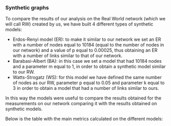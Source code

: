 ### Synthetic graphs
To compare the results of our analysis on the Real World network (which we will call RW) created by us, we have built 4 different types of synthetic models:

- Erdos-Renyi model (ER): to make it similar to our network we set an ER with a number of nodes equal to 10184 (equal to the number of nodes in our network) and a value of p equal to 0.00025, thus obtaining an ER with a number of links similar to that of our network.
- Barabasi-Albert (BA): in this case we set a model that had 10184 nodes and a parameter m equal to 1, in order to obtain a synthetic model similar to our RW.
- Watts-Strogatz (WS): for this model we have defined the same number of nodes as our RW, parameter p equal to 0.05 and parameter k equal to 3 in order to obtain a model that had a number of links similar to ours.

In this way the models were useful to compare the results obtained for the measurements on our network comparing it with the results obtained on synthetic models.

Below is the table with the main metrics calculated on the different models:
